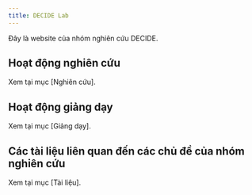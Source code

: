 ```yaml
---
title: DECIDE Lab
---
```


Đây là website của nhóm nghiên cứu DECIDE.

## Hoạt động nghiên cứu

Xem tại mục [Nghiên cứu].

## Hoạt động giảng dạy

Xem tại mục [Giảng dạy].

## Các tài liệu liên quan đến các chủ đề của nhóm nghiên cứu

Xem tại mục [Tài liệu].


